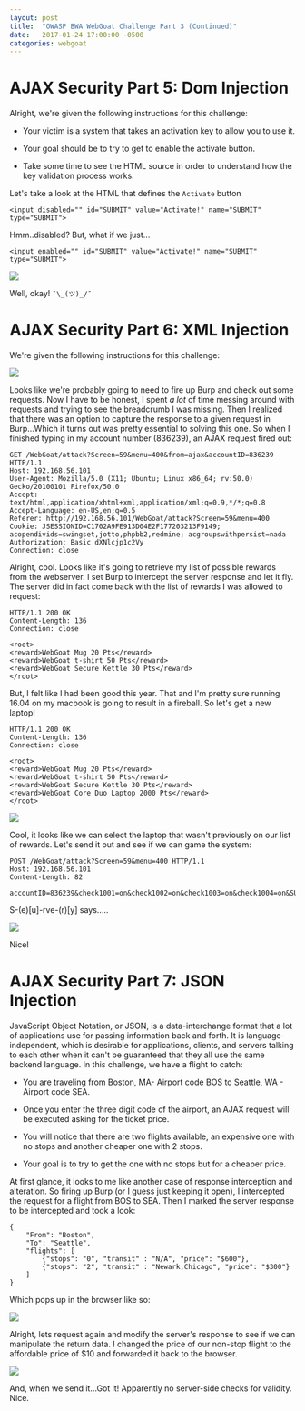 ```yaml
---
layout: post
title:  "OWASP BWA WebGoat Challenge Part 3 (Continued)"
date:   2017-01-24 17:00:00 -0500
categories: webgoat
---
```

# AJAX Security Part 5: Dom Injection
Alright, we're given the following instructions for this challenge:

* Your victim is a system that takes an activation key to allow you to use it.

* Your goal should be to try to get to enable the activate button.

* Take some time to see the HTML source in order to understand how the key validation process works.

Let's take a look at the HTML that defines the ```Activate``` button

```
<input disabled="" id="SUBMIT" value="Activate!" name="SUBMIT" type="SUBMIT">
```

Hmm..disabled? But, what if we just...

```
<input enabled="" id="SUBMIT" value="Activate!" name="SUBMIT" type="SUBMIT">
```

<img src="{{ site.baseurl }}/images/2017-01-24-webgoat_part_3_continued/dom-injection.jpg">

Well, okay! ```¯\_(ツ)_/¯```

# AJAX Security Part 6: XML Injection
We're given the following instructions for this challenge:

<img src="{{ site.baseurl }}/images/2017-01-24-webgoat_part_3_continued/xml-injection.jpg">

Looks like we're probably going to need to fire up Burp and check out some requests. Now I have to be honest, I spent *a lot* of time messing around with requests and trying to see the breadcrumb I was missing. Then I realized that there was an option to capture the response to a given request in Burp...Which it turns out was pretty essential to solving this one. So when I finished typing in my account number (836239), an AJAX request fired out:

```
GET /WebGoat/attack?Screen=59&menu=400&from=ajax&accountID=836239 HTTP/1.1
Host: 192.168.56.101
User-Agent: Mozilla/5.0 (X11; Ubuntu; Linux x86_64; rv:50.0) Gecko/20100101 Firefox/50.0
Accept: text/html,application/xhtml+xml,application/xml;q=0.9,*/*;q=0.8
Accept-Language: en-US,en;q=0.5
Referer: http://192.168.56.101/WebGoat/attack?Screen=59&menu=400
Cookie: JSESSIONID=C1702A9FE913D04E2F177203213F9149; acopendivids=swingset,jotto,phpbb2,redmine; acgroupswithpersist=nada
Authorization: Basic dXNlcjp1c2Vy
Connection: close
```

Alright, cool. Looks like it's going to retrieve my list of possible rewards from the webserver. I set Burp to intercept the server response and let it fly. The server did in fact come back with the list of rewards I was allowed to request:

```
HTTP/1.1 200 OK
Content-Length: 136
Connection: close

<root>
<reward>WebGoat Mug 20 Pts</reward>
<reward>WebGoat t-shirt 50 Pts</reward>
<reward>WebGoat Secure Kettle 30 Pts</reward>
</root>
```

But, I felt like I had been good this year. That and I'm pretty sure running 16.04 on my macbook is going to result in a fireball. So let's get a new laptop!

```
HTTP/1.1 200 OK
Content-Length: 136
Connection: close

<root>
<reward>WebGoat Mug 20 Pts</reward>
<reward>WebGoat t-shirt 50 Pts</reward>
<reward>WebGoat Secure Kettle 30 Pts</reward>
<reward>WebGoat Core Duo Laptop 2000 Pts</reward>
</root>
```

<img src="{{ site.baseurl }}/images/2017-01-24-webgoat_part_3_continued/xml-injection-1.jpg">

Cool, it looks like we can select the laptop that wasn't previously on our list of rewards. Let's send it out and see if we can game the system:

```
POST /WebGoat/attack?Screen=59&menu=400 HTTP/1.1
Host: 192.168.56.101
Content-Length: 82

accountID=836239&check1001=on&check1002=on&check1003=on&check1004=on&SUBMIT=Submit
```

S-(e)[u]-rve-(r)[y] says.....

<img src="{{ site.baseurl }}/images/2017-01-24-webgoat_part_3_continued/xml-injection-2.jpg">

Nice!

# AJAX Security Part 7: JSON Injection
JavaScript Object Notation, or JSON, is a data-interchange format that a lot of applications use for passing information back and forth. It is language-independent, which is desirable for applications, clients, and servers talking to each other when it can't be guaranteed that they all use the same backend language. In this challenge, we have a flight to catch:

* You are traveling from Boston, MA- Airport code BOS to Seattle, WA - Airport code SEA.

* Once you enter the three digit code of the airport, an AJAX request will be executed asking for the ticket price.

* You will notice that there are two flights available, an expensive one with no stops and another cheaper one with 2 stops.

* Your goal is to try to get the one with no stops but for a cheaper price. 

At first glance, it looks to me like another case of response interception and alteration. So firing up Burp (or I guess just keeping it open), I intercepted the request for a flight from BOS to SEA. Then I marked the server response to be intercepted and took a look:

```
{
	"From": "Boston",
	"To": "Seattle", 
	"flights": [
		{"stops": "0", "transit" : "N/A", "price": "$600"},
		{"stops": "2", "transit" : "Newark,Chicago", "price": "$300"} 
	]
}
```

Which pops up in the browser like so:

<img src="{{ site.baseurl }}/images/2017-01-24-webgoat_part_3_continued/json-injection-1.jpg">

Alright, lets request again and modify the server's response to see if we can manipulate the return data. I changed the price of our non-stop flight to the affordable price of $10 and forwarded it back to the browser. 

<img src="{{ site.baseurl }}/images/2017-01-24-webgoat_part_3_continued/json-injection-2.jpg">

And, when we send it...Got it! Apparently no server-side checks for validity. Nice.